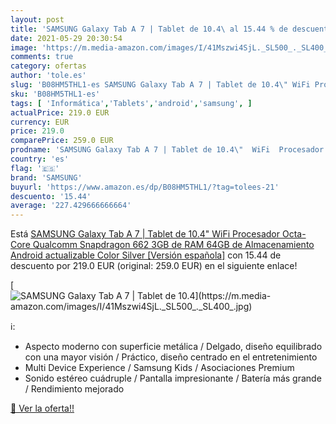 ```yaml
---
layout: post
title: 'SAMSUNG Galaxy Tab A 7 | Tablet de 10.4\ al 15.44 % de descuento'
date: 2021-05-29 20:30:54
image: 'https://m.media-amazon.com/images/I/41Mszwi4SjL._SL500_._SL400_.jpg'
comments: true
category: ofertas
author: 'tole.es'
slug: 'B08HM5THL1-es SAMSUNG Galaxy Tab A 7 | Tablet de 10.4\" WiFi Procesador...'
sku: 'B08HM5THL1-es'
tags: [ 'Informática','Tablets','android','samsung', ]
actualPrice: 219.0 EUR
currency: EUR
price: 219.0
comparePrice: 259.0 EUR
prodname: 'SAMSUNG Galaxy Tab A 7 | Tablet de 10.4\"  WiFi  Procesador Octa-Core Qualcomm Snapdragon 662  3GB de RAM  64GB de Almacenamiento  Android actualizable  Color Silver [Versión española]'
country: 'es'
flag: '🇪🇸'
brand: 'SAMSUNG'
buyurl: 'https://www.amazon.es/dp/B08HM5THL1/?tag=tolees-21'
descuento: '15.44'
average: '227.429666666664'
---
```


Está [SAMSUNG Galaxy Tab A 7 | Tablet de 10.4\"  WiFi  Procesador Octa-Core Qualcomm Snapdragon 662  3GB de RAM  64GB de Almacenamiento  Android actualizable  Color Silver [Versión española]](https://www.amazon.es/dp/B08HM5THL1/?tag=tolees-21) con 15.44 de descuento por 219.0 EUR (original: 259.0 EUR) en el siguiente enlace!

[![SAMSUNG Galaxy Tab A 7 | Tablet de 10.4\](https://m.media-amazon.com/images/I/41Mszwi4SjL._SL500_._SL400_.jpg)](https://www.amazon.es/dp/B08HM5THL1/?tag=tolees-21)

ℹ️:

- Aspecto moderno con superficie metálica / Delgado, diseño equilibrado con una mayor visión / Práctico, diseño centrado en el entretenimiento
- Multi Device Experience / Samsung Kids / Asociaciones Premium
- Sonido estéreo cuádruple / Pantalla impresionante / Batería más grande / Rendimiento mejorado

[🛒 Ver la oferta!!](https://www.amazon.es/dp/B08HM5THL1/?tag=tolees-21)
